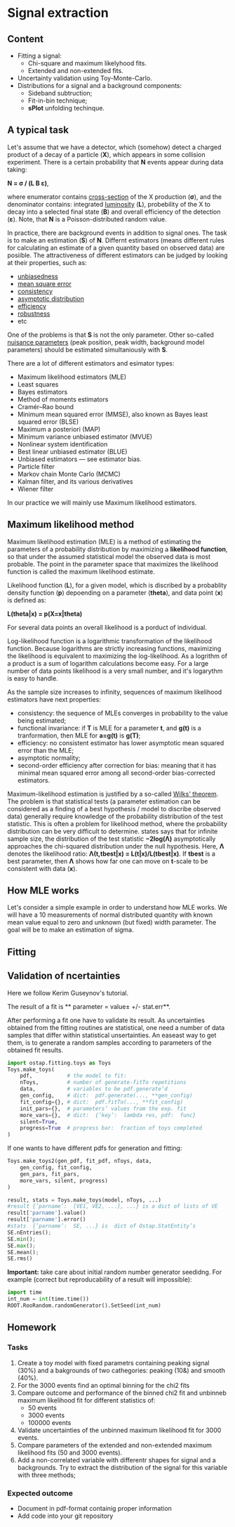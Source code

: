 # Signal extraction

## Content

  * Fitting a signal:
    - Chi-square and maximum likelyhood fits.
    - Extended and non-extended fits.
  * Uncertainty validation using Toy-Monte-Carlo.
  * Distributions for a signal and a background components:
    - Sideband subtruction;
    - Fit-in-bin technique;
    - __sPlot__ unfolding techinque.

## A typical task

Let's assume that we have a detector, which (somehow) detect a charged product of a decay of a particle (**X**),
which appears in some collision experiment. There is a certain probability that **N** events appear during
data taking:

**N = σ / (L B ε)**,

where enumerator contains [cross-section](https://en.wikipedia.org/wiki/Cross_section_(physics)) 
of the X production (**σ**), and the denominator contains: integrated 
[luminosity](https://en.wikipedia.org/wiki/Luminosity_(scattering_theory)) 
(**L**), probebility of the X to decay into a selected final state (**B**) and overall 
efficiency of the detection (**ε**). Note, that **N** is a Poisson-distributed random value.

In practice, there are background events in addition to signal ones. 
The task is to make an estimation (**S**) of **N**. 
Differnt estimators (means different rules for calculating an estimate 
of a given quantity based on observed data) are posiible.
The attractiveness of different estimators can be judged by looking at 
their properties, such as:
  * [unbiasedness](https://en.wikipedia.org/wiki/Unbiasedness)
  * [mean square error](https://en.wikipedia.org/wiki/Mean_square_error)
  * [consistency](https://en.wikipedia.org/wiki/Consistent_estimator)
  * [asymptotic distribution](https://en.wikipedia.org/wiki/Asymptotic_distribution)
  * [efficiency](https://en.wikipedia.org/wiki/Efficiency_(statistics))
  * [robustness](https://en.wikipedia.org/wiki/Robust_statistics)
  * etc

One of the problems is that **S** is not the only parameter. Other so-called 
[nuisance parameters](https://en.wikipedia.org/wiki/Nuisance_parameter) 
(peak position, peak width, background model parameters) should be estimated simultaniously 
with **S**.

There are a lot of different estimators and esimator types:
  * Maximum likelihood estimators (MLE)
  * Least squares
  * Bayes estimators
  * Method of moments estimators
  * Cramér–Rao bound
  * Minimum mean squared error (MMSE), also known as Bayes least squared error (BLSE)
  * Maximum a posteriori (MAP)
  * Minimum variance unbiased estimator (MVUE)
  * Nonlinear system identification
  * Best linear unbiased estimator (BLUE)
  * Unbiased estimators — see estimator bias.
  * Particle filter
  * Markov chain Monte Carlo (MCMC)
  * Kalman filter, and its various derivatives
  * Wiener filter

In our practice we will mainly use Maximum likelihood estimators.

## Maximum likelihood method

Maximum likelihood estimation (MLE) is a method of estimating the parameters of a probability 
distribution by maximizing a **likelihood function**, so that under the assumed statistical 
model the observed data is most probable. The point in the parameter space that maximizes 
the likelihood function is called the maximum likelihood estimate.

Likelihood function (**L**), for a given model, which is discribed by a probablity
density function (**p**) depoending on a parameter (**theta**), and data point (**x**)
is defined as:
  
  **L(theta|x) = p(X=x|theta)**

For several data points an overall likelihood is a porduct of individual.

Log-likelihood function is a logarithmic transformation of the likelihood function.
Because logarithms are strictly increasing functions, maximizing the likelihood 
is equivalent to maximizing the log-likelihood. As a logrithm of a product is 
a sum of logarithm calculations become easy. For a large number of data points
likelihood is a very small number, and it's logarythm is easy to handle.

As the sample size increases to infinity, sequences of maximum 
likelihood estimators have next properties:
  * consistency: the sequence of MLEs converges in probability to the value being estimated;
  * functional invariance: if **T** is MLE for a parameter **t**, and **g(t)** is a tranformation,
     then MLE for **a=g(t)** is **g(T)**;
  * efficiency: no consistent estimator has lower asymptotic mean squared error than the MLE;
  * asymptotic normality;
  * second-order efficiency after correction for bias: meaning that it has minimal 
     mean squared error among all second-order bias-corrected estimators.

Maximum-likelihood estimation is justified by a so-called 
[Wilks' theorem](https://en.wikipedia.org/wiki/Wilks%27_theorem).
The problem is that statistical tests (a parameter estimation can be considered as a finding 
of a best hypothesis / model to discribe observed data) generally require knowledge 
of the probability distribution of the test statistic. This is often a problem for likelihood method, 
where the probability distribution can be very difficult to determine.
states says that  for infinite sample size, the distribution of the test statistic 
**−2log⁡(Λ)**  asymptotically approaches the chi-squared distribution under the null 
hypothesis. Here, **Λ** denotes the likelihood ratio: **Λ(t,tbest|x) = L(t|x)/L(tbest|x)**.
If **tbest** is a best parameter, then **Λ** shows how far one can move on **t**-scale
to be consistent with data (**x**).

## How MLE works

Let's consider a simple example in order to understand how MLE works.
We will have a 10 measurements of normal distributed quantity with known mean value
equal to zero and unknown (but fixed) width parameter. The goal will be to make an
estimation of sigma.

## Fitting

## Validation of ncertainties

Here we follow Kerim Guseynov's tutorial.

The result of a fit is ** parameter = value± +/- stat.err**.

After performing a fit one have to validate its result. As uncertainties obtained from 
the fitting routines are statistical, one need a number of data samples that differ 
within statistical unsertainties. An easeast way to get them, is to generate a random 
samples according to parameters of the obtained fit results.

```python
import ostap.fitting.toys as Toys
Toys.make_toys(
    pdf,           # the model to fit:  
    nToys,         # number of generate-fitTo repetitions
    data,          # variables to be pdf.generate’d
    gen_config,    # dict:  pdf.generate(..., **gen_config)
    fit_config={}, # dict:  pdf.fitTo(..., **fit_config)
    init_pars={},  # parameters’ values from the exp. fit
    more_vars={},  # dict:  {’key’:  lambda res, pdf:  func}
    silent=True,
    progress=True  # progress bar:  fraction of toys completed
)
```

If one wants to have different pdfs for generation and fitting:
```python
Toys.make_toys2(gen_pdf, fit_pdf, nToys, data,
    gen_config, fit_config, 
    gen_pars, fit_pars,
    more_vars, silent, progress)
)
```


```python
result, stats = Toys.make_toys(model, nToys, ...)
#result {’parname’:  [VE1, VE2, ...], ...} is a dict of lists of VE
result['parname'].value()
result['parname'].error()
#stats  {’parname’:  SE, ...} is  dict of Ostap.StatEntity’s
SE.nEntries(); 
SE.min(); 
SE.max(); 
SE.mean(); 
SE.rms()
```


**Important:** take care about initial random number generator seedidng.
For example (correct but reproducability of a result will impossible):
```python
import time
int_num = int(time.time())
ROOT.RooRandom.randomGenerator().SetSeed(int_num)
```

## Homework

### Tasks

  1. Create a toy model with fixed parametrs containing peaking signal (30%) and a bakgrounds of two cathegories: peaking (10&) and smooth (40%).
  2. For the 3000 events find an optimal binning for the chi2 fits
  3. Compare outcome and performance of the binned chi2 fit and unbinneb maximum likelihood fit for different statistics of:
      - 50 events
      - 3000 events
      - 100000 events
  4. Validate uncertainties of the unbinned maximum likelihood fit for 3000 events.
  5. Compare parameters of the extended and non-extended maximum likelihood fits (50 and 3000 events).
  6. Add a non-correlated variable with differentr shapes for signal and a backgrounds. 
   Try to extract the distribution of the signal for this variable with three methods;

### Expected outcome
  * Document in pdf-format containig proper information 
  * Add code into your git repository

